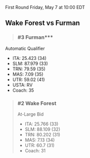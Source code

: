 First Round
Friday, May 7 at 10:00 EDT
## Wake Forest vs Furman

> ### #3 Furman***  
Automatic Qualifier  
- ITA: 25.423 (34)  
- SLM: 87.979 (33)  
- TRN: 79.59 (35)  
- MAS: 7.09 (35)  
- UTR: 59.02 (41)  
- USTA: RV  
- Coach: 35  

> ### #2 Wake Forest  
> At-Large Bid  
> - ITA: 25.766 (33)  
> - SLM: 88.109 (32)  
> - TRN: 80.202 (31)  
> - MAS: 7.13 (34)  
> - UTR: 60.7 (31)  
> - Coach: 31  